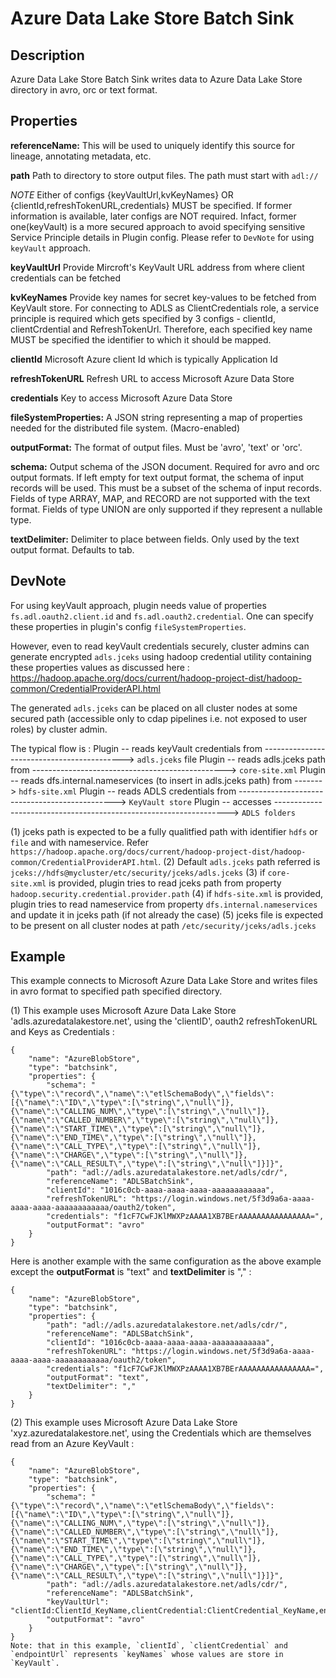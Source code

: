 # Azure Data Lake Store Batch Sink

Description
-----------
Azure Data Lake Store Batch Sink writes data to Azure Data Lake Store directory in avro, orc or text format.

Properties
----------
**referenceName:** This will be used to uniquely identify this source for lineage, annotating metadata, etc.

**path** Path to directory to store output files. The path must start with `adl://`

*NOTE* 
Either of configs {keyVaultUrl,kvKeyNames} OR {clientId,refreshTokenURL,credentials} MUST be specified.
If former information is available, later configs are NOT required. Infact, former one(keyVault) is a more secured 
approach to avoid specifying sensitive Service Principle details in Plugin config.
Please refer to `DevNote` for using `keyVault` approach.


**keyVaultUrl** Provide Mircroft's KeyVault URL address from where client credentials can be fetched

**kvKeyNames** Provide key names for secret key-values to be fetched from KeyVault store. For connecting to ADLS as ClientCredentials role, a service
principle is required which gets specified by 3 configs - clientId, clientCrdential and RefreshTokenUrl. Therefore, each
specified key name MUST be specified the identifier to which it should be mapped.

**clientId** Microsoft Azure client Id which is typically Application Id
 
**refreshTokenURL** Refresh URL to access Microsoft Azure Data Store 

**credentials** Key to access Microsoft Azure Data Store

**fileSystemProperties:** A JSON string representing a map of properties
needed for the distributed file system. (Macro-enabled)

**outputFormat:** The format of output files. Must be 'avro', 'text' or 'orc'.

**schema:** Output schema of the JSON document. Required for avro and orc output formats. If left empty for text output format, the schema of input records will be used. This must be a subset of the schema of input records. Fields of type ARRAY, MAP, and RECORD are not supported with the text format. Fields of type UNION are only supported if they represent a nullable type.

**textDelimiter:** Delimiter to place between fields. Only used by the text output format. Defaults to tab.

DevNote
-------

For using keyVault approach, plugin needs value of properties `fs.adl.oauth2.client.id` and `fs.adl.oauth2.credential`. One can specify these properties in plugin's config `fileSystemProperties`.

However, even to read keyVault credentials securely, cluster admins can generate encrypted `adls.jceks` using hadoop credential utility containing these properties values as discussed here : https://hadoop.apache.org/docs/current/hadoop-project-dist/hadoop-common/CredentialProviderAPI.html

The generated `adls.jceks` can be placed on all cluster nodes at some secured path (accessible only to cdap pipelines i.e. not exposed to user roles) by cluster admin. 

The typical flow is :
Plugin -- reads keyVault credentials from -------------------------------------------> `adls.jceks` file
Plugin -- reads adls.jceks path from ------------------------------------------------> `core-site.xml`
Plugin -- reads dfs.internal.nameservices (to insert in adls.jceks path) from -------> `hdfs-site.xml`
Plugin -- reads ADLS credentials from -----------------------------------------------> `KeyVault store`
Plugin -- accesses ------------------------------------------------------------------> `ADLS folders`

(1) jceks path is expected to be a fully qualitfied path with identifier `hdfs` or `file` and with nameservice. Refer `https://hadoop.apache.org/docs/current/hadoop-project-dist/hadoop-common/CredentialProviderAPI.html`. 
(2) Default `adls.jceks` path referred is `jceks://hdfs@mycluster/etc/security/jceks/adls.jceks`
(3) if `core-site.xml` is provided, plugin tries to read jceks path from property `hadoop.security.credential.provider.path`
(4) if `hdfs-site.xml` is provided, plugin tries to read nameservice from property `dfs.internal.nameservices` and update it in jceks path (if not already the case)
(5) jceks file is expected to be present on all cluster nodes at path `/etc/security/jceks/adls.jceks`


Example
-------
This example connects to Microsoft Azure Data Lake Store and writes files in avro format to specified path
specified directory. 


(1) This example uses Microsoft Azure Data Lake Store 'adls.azuredatalakestore.net', using the
'clientID', oauth2 refreshTokenURL and Keys as Credentials :

    {
        "name": "AzureBlobStore",
        "type": "batchsink",
        "properties": {
            "schema": "{\"type\":\"record\",\"name\":\"etlSchemaBody\",\"fields\":[{\"name\":\"ID\",\"type\":[\"string\",\"null\"]},{\"name\":\"CALLING_NUM\",\"type\":[\"string\",\"null\"]},{\"name\":\"CALLED_NUMBER\",\"type\":[\"string\",\"null\"]},{\"name\":\"START_TIME\",\"type\":[\"string\",\"null\"]},{\"name\":\"END_TIME\",\"type\":[\"string\",\"null\"]},{\"name\":\"CALL_TYPE\",\"type\":[\"string\",\"null\"]},{\"name\":\"CHARGE\",\"type\":[\"string\",\"null\"]},{\"name\":\"CALL_RESULT\",\"type\":[\"string\",\"null\"]}]}",
            "path": "adl://adls.azuredatalakestore.net/adls/cdr/",
            "referenceName": "ADLSBatchSink",
            "clientId": "1016c0cb-aaaa-aaaa-aaaa-aaaaaaaaaaaa",
            "refreshTokenURL": "https://login.windows.net/5f3d9a6a-aaaa-aaaa-aaaa-aaaaaaaaaaaa/oauth2/token",
            "credentials": "f1cF7CwFJKlMWXPzAAAA1XB7BErAAAAAAAAAAAAAAAA=",
            "outputFormat": "avro"
        }
    }
    
Here is another example with the same configuration as the above example except the **outputFormat** is "text" 
and **textDelimiter** is "," :

    {
        "name": "AzureBlobStore",
        "type": "batchsink",
        "properties": {
            "path": "adl://adls.azuredatalakestore.net/adls/cdr/",
            "referenceName": "ADLSBatchSink",
            "clientId": "1016c0cb-aaaa-aaaa-aaaa-aaaaaaaaaaaa",
            "refreshTokenURL": "https://login.windows.net/5f3d9a6a-aaaa-aaaa-aaaa-aaaaaaaaaaaa/oauth2/token",
            "credentials": "f1cF7CwFJKlMWXPzAAAA1XB7BErAAAAAAAAAAAAAAAA=",
            "outputFormat": "text",
            "textDelimiter": ","
        }
    }


(2) This example uses Microsoft Azure Data Lake Store 'xyz.azuredatalakestore.net', using the
 Credentials which are themselves read from an Azure KeyVault :

    {
        "name": "AzureBlobStore",
        "type": "batchsink",
        "properties": {
            "schema": "{\"type\":\"record\",\"name\":\"etlSchemaBody\",\"fields\":[{\"name\":\"ID\",\"type\":[\"string\",\"null\"]},{\"name\":\"CALLING_NUM\",\"type\":[\"string\",\"null\"]},{\"name\":\"CALLED_NUMBER\",\"type\":[\"string\",\"null\"]},{\"name\":\"START_TIME\",\"type\":[\"string\",\"null\"]},{\"name\":\"END_TIME\",\"type\":[\"string\",\"null\"]},{\"name\":\"CALL_TYPE\",\"type\":[\"string\",\"null\"]},{\"name\":\"CHARGE\",\"type\":[\"string\",\"null\"]},{\"name\":\"CALL_RESULT\",\"type\":[\"string\",\"null\"]}]}",
            "path": "adl://adls.azuredatalakestore.net/adls/cdr/",
            "referenceName": "ADLSBatchSink",
            "keyVaultUrl": "clientId:ClientId_KeyName,clientCredential:ClientCredential_KeyName,endpointUrl:RefreshTokenUrl_KeyName",
            "outputFormat": "avro"
        }
    }
    Note: that in this example, `clientId`, `clientCredential` and `endpointUrl` represents `keyNames` whose values are store in `KeyVault`.


